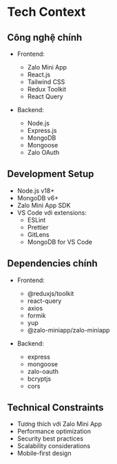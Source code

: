 # Tech Context

## Công nghệ chính
- Frontend:
  - Zalo Mini App
  - React.js
  - Tailwind CSS
  - Redux Toolkit
  - React Query

- Backend:
  - Node.js
  - Express.js
  - MongoDB
  - Mongoose
  - Zalo OAuth

## Development Setup
- Node.js v18+
- MongoDB v6+
- Zalo Mini App SDK
- VS Code với extensions:
  - ESLint
  - Prettier
  - GitLens
  - MongoDB for VS Code

## Dependencies chính
- Frontend:
  - @reduxjs/toolkit
  - react-query
  - axios
  - formik
  - yup
  - @zalo-miniapp/zalo-miniapp

- Backend:
  - express
  - mongoose
  - zalo-oauth
  - bcryptjs
  - cors

## Technical Constraints
- Tương thích với Zalo Mini App
- Performance optimization
- Security best practices
- Scalability considerations
- Mobile-first design 